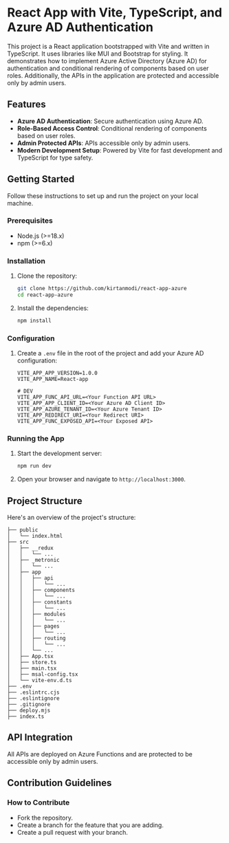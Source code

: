 # React App with Vite, TypeScript, and Azure AD Authentication

This project is a React application bootstrapped with Vite and written in TypeScript. It uses libraries like MUI and Bootstrap for styling. It demonstrates how to implement Azure Active Directory (Azure AD) for authentication and conditional rendering of components based on user roles. Additionally, the APIs in the application are protected and accessible only by admin users.

## Features

- **Azure AD Authentication**: Secure authentication using Azure AD.
- **Role-Based Access Control**: Conditional rendering of components based on user roles.
- **Admin Protected APIs**: APIs accessible only by admin users.
- **Modern Development Setup**: Powered by Vite for fast development and TypeScript for type safety.

## Getting Started

Follow these instructions to set up and run the project on your local machine.

### Prerequisites

- Node.js (>=18.x)
- npm (>=6.x)

### Installation

1. Clone the repository:

    ```bash
    git clone https://github.com/kirtanmodi/react-app-azure
    cd react-app-azure
    ```

2. Install the dependencies:

    ```bash
    npm install
    ```

### Configuration

1. Create a `.env` file in the root of the project and add your Azure AD configuration:

    ```env
    VITE_APP_APP_VERSION=1.0.0
    VITE_APP_NAME=React-app

    # DEV
    VITE_APP_FUNC_API_URL=<Your Function API URL>
    VITE_APP_APP_CLIENT_ID=<Your Azure AD Client ID>
    VITE_APP_AZURE_TENANT_ID=<Your Azure Tenant ID>
    VITE_APP_REDIRECT_URI=<Your Redirect URI>
    VITE_APP_FUNC_EXPOSED_API=<Your Exposed API>
    ```

### Running the App

1. Start the development server:

    ```bash
    npm run dev
    ```

2. Open your browser and navigate to `http://localhost:3000`.

## Project Structure

Here's an overview of the project's structure:

```
├── public
│   └── index.html
├── src
│   ├── __redux
│   │   └── ...
│   ├── _metronic
│   │   └── ...
│   ├── app
│   │   ├── api
│   │   │   └── ...
│   │   ├── components
│   │   │   └── ...
│   │   ├── constants
│   │   │   └── ...
│   │   ├── modules
│   │   │   └── ...
│   │   ├── pages
│   │   │   └── ...
│   │   ├── routing
│   │   │   └── ...
│   │   └── ...
│   ├── App.tsx
│   ├── store.ts
│   ├── main.tsx
│   ├── msal-config.tsx
│   └── vite-env.d.ts
├── .env
├── .eslintrc.cjs
├── .eslintignore
├── .gitignore
├── deploy.mjs
├── index.ts
```

## API Integration

All APIs are deployed on Azure Functions and are protected to be accessible only by admin users.

## Contribution Guidelines

### How to Contribute

- Fork the repository.
- Create a branch for the feature that you are adding.
- Create a pull request with your branch.

